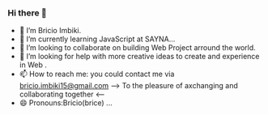 ### Hi there 👋

- 🔭 I’m Bricio Imbiki.
- 🌱 I’m currently learning JavaScript at SAYNA...
- 👯 I’m looking to collaborate on building Web Project arround the world.
- 🤔 I’m looking for help with more creative ideas to create and experience in Web .
- 📫 How to reach me: you could contact me via bricio.imbiki15@gmail.com
--> To the pleasure of axchanging and collaborating together <--
- 😄 Pronouns:Bricio(brice) ...


